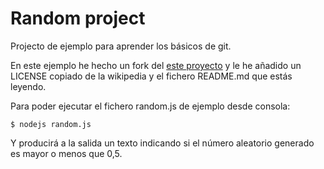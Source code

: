 <h1>Random project</h1>
Projecto de ejemplo para aprender los básicos de git.

En este ejemplo he hecho un fork del [este proyecto][1] y le he añadido un LICENSE copiado de la wikipedia y el fichero README.md que estás leyendo.

Para poder ejecutar el fichero random.js de ejemplo desde consola:

```
$ nodejs random.js
```

Y producirá a la salida un texto indicando si el número aleatorio generado es mayor o menos que 0,5.

[1]: https://github.com/jquemada/random

